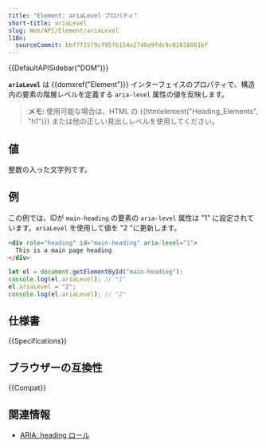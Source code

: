 ```yaml
---
title: "Element: ariaLevel プロパティ"
short-title: ariaLevel
slug: Web/API/Element/ariaLevel
l10n:
  sourceCommit: bbf7f25f9cf95fb154e2740a9fdc9c02818981bf
---
```


{{DefaultAPISidebar("DOM")}}

**`ariaLevel`** は {{domxref("Element")}} インターフェイスのプロパティで、構造内の要素の階層レベルを定義する `aria-level` 属性の値を反映します。

> **メモ:** 使用可能な場合は、HTML の {{htmlelement("Heading_Elements", "h1")}} または他の正しい見出しレベルを使用してください。

## 値

整数の入った文字列です。

## 例

この例では、IDが `main-heading` の要素の `aria-level` 属性は "1" に設定されています。`ariaLevel` を使用して値を "2 "に更新します。

```html
<div role="heading" id="main-heading" aria-level="1">
  This is a main page heading
</div>
```

```js
let el = document.getElementById("main-heading");
console.log(el.ariaLevel); // "1"
el.ariaLevel = "2";
console.log(el.ariaLevel); // "2"
```

## 仕様書

{{Specifications}}

## ブラウザーの互換性

{{Compat}}

## 関連情報

- [ARIA: heading ロール](/ja/docs/Web/Accessibility/ARIA/Roles/heading_role)
